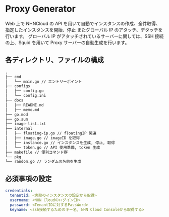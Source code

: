 # Proxy Generator

Web 上で NHNCloud の API を用いて自動でインスタンスの作成、全件取得、指定したインスタンスを開始、停止
またグローバル IP のアタッチ、デタッチを行います。
グローバル IP がアタッチされているサーバーに関しては、SSH 接続の上、Squid を用いて Proxy サーバーの自動生成を行います。

## 各ディレクトリ、ファイルの構成

```Markdown
.
├── cmd
│   └── main.go // エントリーポイント
├── configs
│   ├── config.go
│   └── config.ini
├── docs
│   ├── README.md
│   ├── memo.md
├── go.mod
├── go.sum
├── image-list.txt
├── internal
│   ├── floating-ip.go // floatingIP 関連
│   ├── image.go // imageID を取得
│   ├── instance.go // インスタンスを生成, 停止, 取得
│   └── token.go // API 使用準備, token 生成
├── makefile // 便利コマンド群
└── pkg
└── random.go // ランダムの名前を生成
```

## 必須事項の設定

```Yaml
credentials:
  tenantid: <実際のインスタンスの設定から取得>
  username: <NHN CloudのログインID>
  password: <TenantIDに対するPassWord>
  keyname: <ssh接続するためのキー名, NHN Cloud Consoleから取得する>
```
